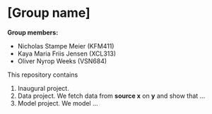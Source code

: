 # \[Group name\]

**Group members:**
- Nicholas Stampe Meier (KFM411)
- Kaya Maria Friis Jensen (XCL313)
- Oliver Nyrop Weeks (VSN684)

This repository contains  
1. Inaugural project. 
2. Data project. We fetch data from **source x** on **y** and show that ...
3. Model project. We model ...
